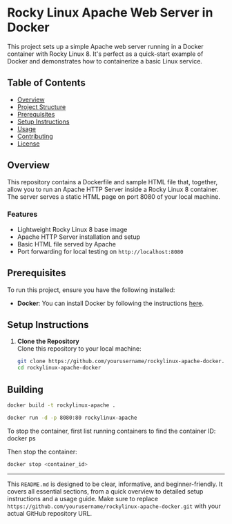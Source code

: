 # Rocky Linux Apache Web Server in Docker

This project sets up a simple Apache web server running in a Docker container with Rocky Linux 8. It's perfect as a quick-start example of Docker and demonstrates how to containerize a basic Linux service.

## Table of Contents
- [Overview](#overview)
- [Project Structure](#project-structure)
- [Prerequisites](#prerequisites)
- [Setup Instructions](#setup-instructions)
- [Usage](#usage)
- [Contributing](#contributing)
- [License](#license)

## Overview
This repository contains a Dockerfile and sample HTML file that, together, allow you to run an Apache HTTP Server inside a Rocky Linux 8 container. The server serves a static HTML page on port 8080 of your local machine.

### Features
- Lightweight Rocky Linux 8 base image
- Apache HTTP Server installation and setup
- Basic HTML file served by Apache
- Port forwarding for local testing on `http://localhost:8080`


## Prerequisites
To run this project, ensure you have the following installed:
- **Docker**: You can install Docker by following the instructions [here](https://docs.docker.com/get-docker/).

## Setup Instructions
1. **Clone the Repository**  
   Clone this repository to your local machine:
   ```bash
   git clone https://github.com/yourusername/rockylinux-apache-docker.git
   cd rockylinux-apache-docker


## Building
```bash
docker build -t rockylinux-apache .
```
```bash
docker run -d -p 8080:80 rockylinux-apache
```

To stop the container, first list running containers to find the container ID:
docker ps

Then stop the container:
```bash
docker stop <container_id>
```
---

This `README.md` is designed to be clear, informative, and beginner-friendly. It covers all essential sections, from a quick overview to detailed setup instructions and a usage guide. Make sure to replace `https://github.com/yourusername/rockylinux-apache-docker.git` with your actual GitHub repository URL.

